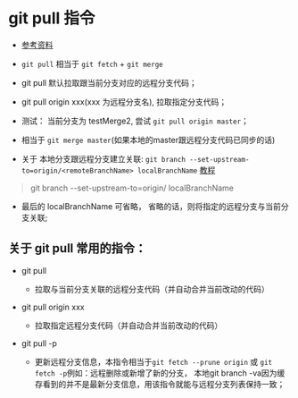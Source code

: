# git pull 指令
* [参考资料](https://git-scm.com/docs/git-pull)
* `git pull` 相当于 `git fetch` + `git merge`
* git pull 默认拉取跟当前分支对应的远程分支代码；
* git pull origin xxx(xxx 为远程分支名), 拉取指定分支代码；

* 测试： 当前分支为 testMerge2, 尝试 `git pull origin master`；
* 相当于 `git merge master`(如果本地的master跟远程分支代码已同步的话)

* 关于 本地分支跟远程分支建立关联: `git branch --set-upstream-to=origin/<remoteBranchName> localBranchName` [教程](http://www.tuicool.com/articles/vQ36Zj) 

> git branch --set-upstream-to=origin/<branch> localBranchName

* 最后的 localBranchName 可省略， 省略的话，则将指定的远程分支与当前分支关联;


## 关于 git pull 常用的指令： 
* git pull
	* 拉取与当前分支关联的远程分支代码（并自动合并当前改动的代码）
	
* git pull origin xxx
	* 拉取指定远程分支代码（并自动合并当前改动的代码）

* git pull -p
	* 更新远程分支信息，本指令相当于`git fetch --prune origin` 或 `git fetch -p`例如：远程删除或新增了新的分支， 本地git branch -va因为缓存看到的并不是最新分支信息，用该指令就能与远程分支列表保持一致；
